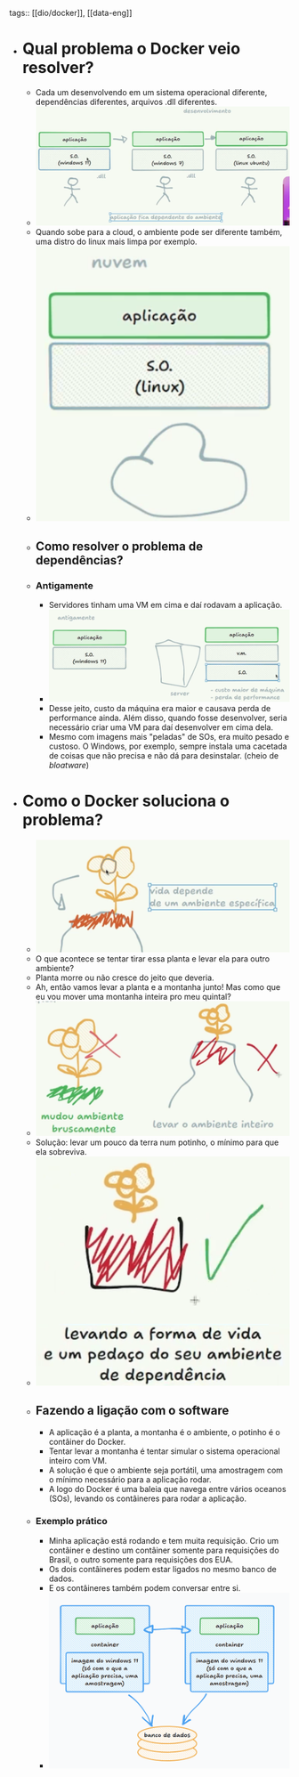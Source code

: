 tags:: [[dio/docker]], [[data-eng]]

- # Qual problema o Docker veio resolver?
	- Cada um desenvolvendo em um sistema operacional diferente, dependências diferentes, arquivos .dll diferentes.
	- ![image.png](../assets/image_1730242636239_0.png)
	- Quando sobe para a cloud, o ambiente pode ser diferente também, uma distro do linux mais limpa por exemplo.
	- ![image.png](../assets/image_1730242720069_0.png)
	- ## Como resolver o problema de dependências?
	- ### Antigamente
		- Servidores tinham uma VM em cima e daí rodavam a aplicação.
		- ![image.png](../assets/image_1730242848156_0.png)
		- Desse jeito, custo da máquina era maior e causava perda de performance ainda. Além disso, quando fosse desenvolver, seria necessário criar uma VM para daí desenvolver em cima dela.
		- Mesmo com imagens mais "peladas" de SOs, era muito pesado e custoso. O Windows, por exemplo, sempre instala uma cacetada de coisas que não precisa e não dá para desinstalar. (cheio de *bloatware*)
- # Como o Docker soluciona o problema?
	- ![image.png](../assets/image_1730243080830_0.png)
	- O que acontece se tentar tirar essa planta e levar ela para outro ambiente?
	- Planta morre ou não cresce do jeito que deveria.
	- Ah, então vamos levar a planta e a montanha junto! Mas como que eu vou mover uma montanha inteira pro meu quintal?
	- ![image.png](../assets/image_1730243205201_0.png)
	- Solução: levar um pouco da terra num potinho, o mínimo para que ela sobreviva.
	- ![image.png](../assets/image_1730243336059_0.png)
	- ## Fazendo a ligação com o software
		- A aplicação é a planta, a montanha é o ambiente, o potinho é o contâiner do Docker.
		- Tentar levar a montanha é tentar simular o sistema operacional inteiro com VM.
		- A solução é que o ambiente seja portátil, uma amostragem com o mínimo necessário para a aplicação rodar.
		- A logo do Docker é uma baleia que navega entre vários oceanos (SOs), levando os contâineres para rodar a aplicação.
	- ### Exemplo prático
		- Minha aplicação está rodando e tem muita requisição. Crio um contâiner e destino um contâiner somente para requisições do Brasil, o outro somente para requisições dos EUA.
		- Os dois contâineres podem estar ligados no mesmo banco de dados.
		- E os contâineres também podem conversar entre si.
		- ![image.png](../assets/image_1730244276531_0.png)